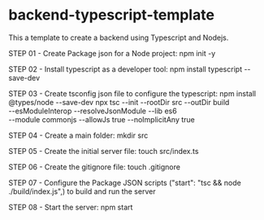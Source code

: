 # backend-typescript-template

This a template to create a backend using Typescript and Nodejs.

STEP 01 - Create Package json for a Node project: npm init -y

STEP 02 - Install typescript as a developer tool: npm install typescript --save-dev

STEP 03 - Create tsconfig json file to configure the typescript: npm install @types/node --save-dev
npx tsc --init --rootDir src --outDir build \
--esModuleInterop --resolveJsonModule --lib es6 \
--module commonjs --allowJs true --noImplicitAny true

STEP 04 - Create a main folder: mkdir src

STEP 05 - Create the initial server file: touch src/index.ts

STEP 06 - Create the gitignore file: touch .gitignore

STEP 07 - Configure the Package JSON scripts ("start": "tsc && node ./build/index.js",) to build and run the server

STEP 08 - Start the server: npm start